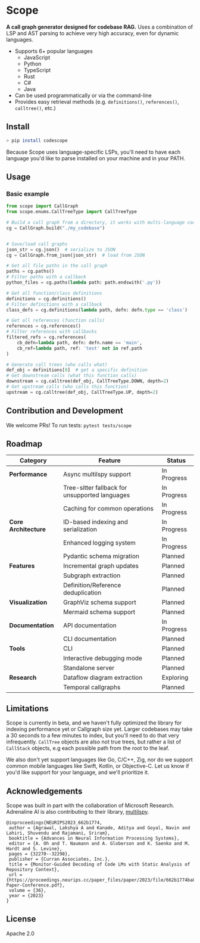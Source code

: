 # Scope

<!--Scope lets you statically extract and query call graphs from a codebase.-->
**A call graph generator designed for codebase RAG.** Uses a combination of LSP and AST parsing to achieve very high accuracy, even for dynamic languages.

* Supports 6+ popular languages
  * JavaScript
  * Python
  * TypeScript
  * Rust
  * C#
  * Java
* Can be used programmatically or via the command-line
* Provides easy retrieval methods (e.g. `definitions()`,  `references()`,  `calltree()`, etc.)


## Install

```bash
> pip install codescope
```

Because Scope uses language-specific LSPs, you'll need to have each language you'd like to parse installed on your machine and in your PATH.

## Usage

### Basic example
```python
from scope import CallGraph
from scope.enums.CallTreeType import CallTreeType

# Build a call graph from a directory, it works with multi-language codebases too
cg = CallGraph.build("./my_codebase")


# Save/load call graphs
json_str = cg.json()  # serialize to JSON
cg = CallGraph.from_json(json_str)  # load from JSON

# Get all file paths in the call graph
paths = cg.paths()
# Filter paths with a callback
python_files = cg.paths(lambda path: path.endswith('.py'))

# Get all function/class definitions
definitions = cg.definitions()
# Filter definitions with a callback
class_defs = cg.definitions(lambda path, defn: defn.type == 'class')

# Get all references (function calls)
references = cg.references()
# Filter references with callbacks
filtered_refs = cg.references(
    cb_defn=lambda path, defn: defn.name == 'main',
    cb_ref=lambda path, ref: 'test' not in ref.path
)

# Generate call trees (who calls what)
def_obj = definitions[0]  # get a specific definition
# Get downstream calls (what this function calls)
downstream = cg.calltree(def_obj, CallTreeType.DOWN, depth=2)
# Get upstream calls (who calls this function)
upstream = cg.calltree(def_obj, CallTreeType.UP, depth=2)
```

## Contribution and Development

We welcome PRs! To run tests: ```pytest tests/scope```

## Roadmap

| Category | Feature | Status |
|----------|---------|--------|
| **Performance** | Async multilspy support | In Progress |
| | Tree-sitter fallback for unsupported languages | In Progress |
| | Caching for common operations | In Progress |
| **Core Architecture** | ID-based indexing and serialization | In Progress |
| | Enhanced logging system | In Progress |
| | Pydantic schema migration | Planned |
| **Features** | Incremental graph updates | Planned |
| | Subgraph extraction | Planned |
| | Definition/Reference deduplication | Planned |
| **Visualization** | GraphViz schema support | Planned |
| | Mermaid schema support | Planned |
| **Documentation** | API documentation | In Progress |
| | CLI documentation | Planned |
| **Tools** | CLI | Planned |
| | Interactive debugging mode | Planned |
| | Standalone server | Planned |
| **Research** | Dataflow diagram extraction | Exploring |
| | Temporal callgraphs | Planned |

## Limitations

Scope is currently in beta, and we haven't fully optimized the library for indexing performance yet or Callgraph size yet. Larger codebases may take a 30 seconds to a few minutes to index, but you'll need to do that very infrequently. `CallTree` objects are also not true trees, but rather a list of `CallStack` objects, e.g each possible path from the root to the leaf.

We also don't yet support languages like Go, C/C++, Zig, nor do we support common mobile languages like Swift, Kotlin, or Objective-C. Let us know if you'd like support for your language, and we'll prioritize it.

## Acknowledgements

Scope was built in part with the collaboration of Microsoft Research. Adrenaline AI is also contributing to their library, [multilspy](https://github.com/microsoft/multilspy).

```
@inproceedings{NEURIPS2023_662b1774,
 author = {Agrawal, Lakshya A and Kanade, Aditya and Goyal, Navin and Lahiri, Shuvendu and Rajamani, Sriram},
 booktitle = {Advances in Neural Information Processing Systems},
 editor = {A. Oh and T. Naumann and A. Globerson and K. Saenko and M. Hardt and S. Levine},
 pages = {32270--32298},
 publisher = {Curran Associates, Inc.},
 title = {Monitor-Guided Decoding of Code LMs with Static Analysis of Repository Context},
 url = {https://proceedings.neurips.cc/paper_files/paper/2023/file/662b1774ba8845fc1fa3d1fc0177ceeb-Paper-Conference.pdf},
 volume = {36},
 year = {2023}
}
```

## License

Apache 2.0

